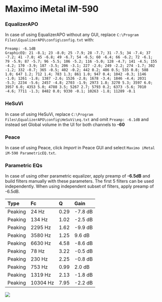 # Maximo iMetal iM-590

### EqualizerAPO
In case of using EqualizerAPO without any GUI, replace `C:\Program Files\EqualizerAPO\config\config.txt`
with:
```
Preamp: -6.1dB
GraphicEQ: 21 -8.1; 23 -8.0; 25 -7.9; 28 -7.7; 31 -7.5; 34 -7.4; 37 -7.2; 41 -7.0; 45 -6.8; 49 -6.7; 54 -6.5; 60 -6.4; 66 -6.2; 72 -6.1; 79 -5.9; 87 -5.7; 96 -5.5; 106 -5.2; 116 -5.0; 128 -4.7; 141 -4.5; 155 -4.2; 170 -3.9; 187 -3.5; 206 -3.1; 227 -2.6; 249 -2.2; 274 -1.7; 302 -1.2; 332 -0.7; 365 -0.5; 402 -0.2; 442 0.2; 486 0.5; 535 0.8; 588 1.0; 647 1.2; 712 1.4; 783 1.3; 861 1.0; 947 0.4; 1042 -0.3; 1146 -1.0; 1261 -1.8; 1387 -2.6; 1526 -2.8; 1678 -3.4; 1846 -4.4; 2031 -5.3; 2234 -5.6; 2457 -4.8; 2703 -1.9; 2973 1.8; 3270 5.3; 3597 6.0; 3957 6.0; 4353 5.0; 4788 3.5; 5267 2.7; 5793 0.2; 6373 -5.6; 7010 -4.6; 7711 -1.3; 8482 0.0; 9330 -0.1; 10263 -1.8; 11289 -0.1
```

### HeSuVi
In case of using HeSuVi, replace `C:\Program Files\EqualizerAPO\config\HeSuVi\eq.txt` and omit `Preamp:
-6.1dB` and instead set Global volume in the UI for both channels to **-60**

### Peace
In case of using Peace, click *Import* in Peace GUI and select `Maximo iMetal iM-590 ParametricEQ.txt`.

### Parametric EQs
In case of using other parametric equalizer, apply preamp of **-6.5dB** and build filters manually
with these parameters. The first 5 filters can be used independently.
When using independent subset of filters, apply preamp of -6.5dB.

| Type    | Fc       |    Q | Gain    |
|:--------|:---------|:-----|:--------|
| Peaking | 24 Hz    | 0.29 | -7.8 dB |
| Peaking | 134 Hz   | 1.02 | -2.5 dB |
| Peaking | 2295 Hz  | 1.62 | -9.9 dB |
| Peaking | 3580 Hz  | 1.25 | 9.6 dB  |
| Peaking | 6630 Hz  | 4.58 | -8.6 dB |
| Peaking | 78 Hz    | 3.22 | -0.5 dB |
| Peaking | 230 Hz   | 2.25 | -0.8 dB |
| Peaking | 753 Hz   | 0.99 | 2.0 dB  |
| Peaking | 1319 Hz  | 2.13 | -1.8 dB |
| Peaking | 10304 Hz | 7.95 | -2.2 dB |

![](https://raw.githubusercontent.com/jaakkopasanen/AutoEq/master/results/headphonecom/sbaf-serious/Maximo%20iMetal%20iM-590/Maximo%20iMetal%20iM-590.png)